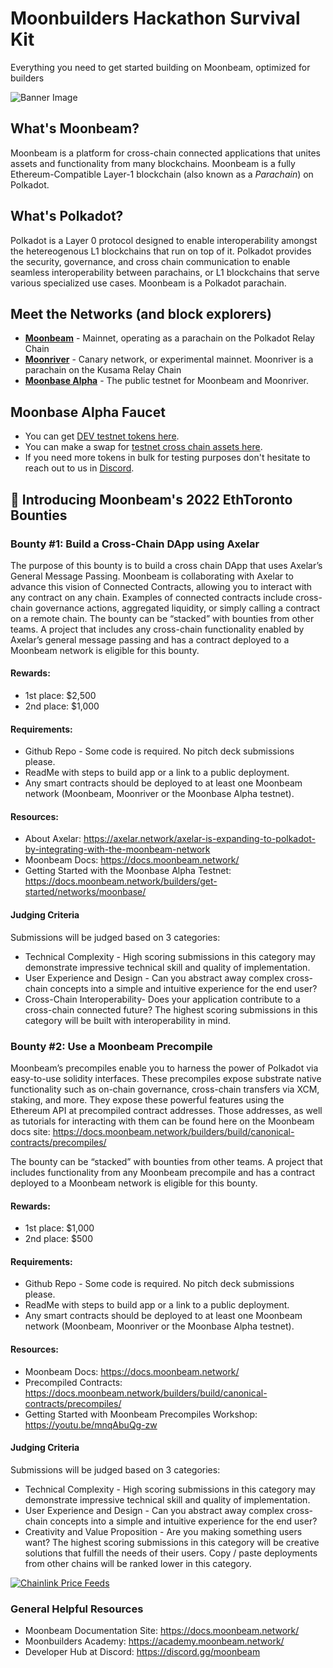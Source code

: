 # Moonbuilders Hackathon Survival Kit
Everything you need to get started building on Moonbeam, optimized for builders

![Banner Image](https://i.ibb.co/GnvpLcw/Featured-Images-4.png)

## What's Moonbeam?
Moonbeam is a platform for cross-chain connected applications that unites assets and functionality from many blockchains. Moonbeam is a fully Ethereum-Compatible Layer-1 blockchain (also known as a *Parachain*) on Polkadot.

## What's Polkadot?
Polkadot is a Layer 0 protocol designed to enable interoperability amongst the hetereogenous L1 blockchains that run on top of it. Polkadot provides the security, governance, and cross chain communication to enable seamless interoperability between parachains, or L1 blockchains that serve various specialized use cases. Moonbeam is a Polkadot parachain. 

## Meet the Networks (and block explorers)
* **<a href="https://moonscan.io/" target="_blank">Moonbeam</a>** - Mainnet, operating as a parachain on the Polkadot Relay Chain
* **<a href="https://moonriver.moonscan.io/" target="_blank">Moonriver</a>** - Canary network, or experimental mainnet. Moonriver is a parachain on the Kusama Relay Chain
* **<a href="https://moonbase.moonscan.io/" target="_blank">Moonbase Alpha</a>** - The public testnet for Moonbeam and Moonriver. 

## Moonbase Alpha Faucet
* You can get [DEV testnet tokens here](https://apps.moonbeam.network/moonbase-alpha/faucet/).
* You can make a swap for [testnet cross chain assets here](https://moonbeam-swap.netlify.app/#/swap).
* If you need more tokens in bulk for testing purposes don't hesitate to reach out to us in [Discord](https://discord.gg/moonbeam).

## 🎥 Introducing Moonbeam's 2022 EthToronto Bounties

### Bounty #1: Build a Cross-Chain DApp using Axelar
The purpose of this bounty is to build a cross chain DApp that uses Axelar’s General Message Passing. Moonbeam is collaborating with Axelar to advance this vision of Connected Contracts, allowing you to interact with any contract on any chain. Examples of connected contracts include cross-chain governance actions, aggregated liquidity, or simply calling a contract on a remote chain. The bounty can be “stacked” with bounties from other teams. A project that includes any cross-chain functionality enabled by Axelar’s general message passing and has a contract deployed to a Moonbeam network is eligible for this bounty.

#### Rewards:
* 1st place: $2,500
* 2nd place: $1,000

#### Requirements:
* Github Repo - Some code is required. No pitch deck submissions please.
* ReadMe with steps to build app or a link to a public deployment.
* Any smart contracts should be deployed to at least one Moonbeam network (Moonbeam, Moonriver or the Moonbase Alpha testnet).

#### Resources:
* About Axelar: https://axelar.network/axelar-is-expanding-to-polkadot-by-integrating-with-the-moonbeam-network
* Moonbeam Docs: https://docs.moonbeam.network/
* Getting Started with the Moonbase Alpha Testnet: https://docs.moonbeam.network/builders/get-started/networks/moonbase/

#### Judging Criteria
Submissions will be judged based on 3 categories:

* Technical Complexity - High scoring submissions in this category may demonstrate impressive technical skill and quality of implementation.
* User Experience and Design - Can you abstract away complex cross-chain concepts into a simple and intuitive experience for the end user?
* Cross-Chain Interoperability- Does your application contribute to a cross-chain connected future? The highest scoring submissions in this category will be built with interoperability in mind.


### Bounty #2: Use a Moonbeam Precompile
Moonbeam’s precompiles enable you to harness the power of Polkadot via easy-to-use solidity interfaces. These precompiles expose substrate native functionality such as on-chain governance, cross-chain transfers via XCM, staking, and more. They expose these powerful features using the Ethereum API at precompiled contract addresses. Those addresses, as well as tutorials for interacting with them can be found here on the Moonbeam docs site: https://docs.moonbeam.network/builders/build/canonical-contracts/precompiles/

The bounty can be “stacked” with bounties from other teams. A project that includes functionality from any Moonbeam precompile and has a contract deployed to a Moonbeam network is eligible for this bounty.

#### Rewards:
* 1st place: $1,000
* 2nd place: $500

#### Requirements:
* Github Repo - Some code is required. No pitch deck submissions please.
* ReadMe with steps to build app or a link to a public deployment.
* Any smart contracts should be deployed to at least one Moonbeam network (Moonbeam, Moonriver or the Moonbase Alpha testnet).

#### Resources:
* Moonbeam Docs: https://docs.moonbeam.network/
* Precompiled Contracts: https://docs.moonbeam.network/builders/build/canonical-contracts/precompiles/
* Getting Started with Moonbeam Precompiles Workshop: https://youtu.be/mnqAbuQg-zw

#### Judging Criteria
Submissions will be judged based on 3 categories:
* Technical Complexity - High scoring submissions in this category may demonstrate impressive technical skill and quality of implementation.
* User Experience and Design - Can you abstract away complex cross-chain concepts into a simple and intuitive experience for the end user?
* Creativity and Value Proposition - Are you making something users want? The highest scoring submissions in this category will be creative solutions that fulfill the needs of their users. Copy / paste deployments from other chains will be ranked lower in this category.

[![Chainlink Price Feeds](https://img.youtube.com/vi/esmeaoQzj_8/hqdefault.jpg)](https://youtu.be/esmeaoQzj_8)

### General Helpful Resources
* Moonbeam Documentation Site: https://docs.moonbeam.network/ 
* Moonbuilders Academy: https://academy.moonbeam.network/ 
* Developer Hub at Discord: https://discord.gg/moonbeam
